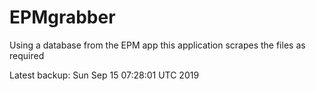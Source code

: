 # EPMgrabber
Using a database from the EPM app this application scrapes the files as required


Latest backup: Sun Sep 15 07:28:01 UTC 2019
